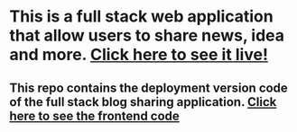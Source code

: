 # This is a full stack web application that allow users to share news, idea and more. [Click here to see it live!](https://full-stack-blog-sharing.herokuapp.com/)
**This repo contains the deployment version code of the full stack blog sharing application.** [Click here to see the frontend code](https://github.com/HangCcZ/Full-Stack-Blog-Sharing-Frontend)
---



